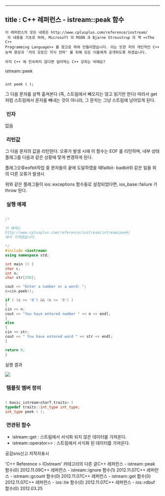 ----------------
title : C++ 레퍼런스 - istream::peak 함수
--------------








```warning
이 레퍼런스의 모든 내용은 http://www.cplusplus.com/reference/iostream/
 의 내용을 기초로 하여, Microsoft 의 MSDN 과 Bjarne Stroustrup 의 책 <<The C++ 
Programming Language>> 를 참고로 하여 만들어졌습니다. 이는 또한 저의 개인적인 C++ 능력 향상과 '저의 모토인 지식 전파' 를 위해 모든 이들에게 공개하도록 하겠습니다.
```

```info
아직 C++ 에 친숙하지 않다면 씹어먹는 C++ 강좌는 어때요?
```




istream::peek




```info

int peek ( );
```



그 다음 문자를 살짝 훔쳐본다 (즉, 스트림에서 빼오지는 않고 읽기만 한다)
따라서 get 처럼 스트림에서 문자를 빼내는 것이 아니라, 그 문자는 그냥 스트림에 남아있게 된다. 






###  인자




없음



###  리턴값




그 다음 문자의 값을 리턴한다. 오류가 발생 시에 이 함수는 EOF 를 리턴하며, 내부 상태 플래그를 다음과 같은 상황에 맞게 변경하게 된다. 

플래그오류eofbit작업 중 문자들의 끝에 도달하였을 때failbit-
badbit위 같은 일들 외의 다른 오류가 발생시


위와 같은 플래그들이 ios::exceptions 함수들로 설정되었다면, ios_base::failure 가 throw 된다. 



###  실행 예제


```cpp

/*

이 예제는
http://www.cplusplus.com/reference/iostream/istream/peek/
에서 가져왔습니다.

*/
#include <iostream>
using namespace std;

int main () {
char c;
int n;
char str[256];

cout << "Enter a number or a word: ";
c=cin.peek();

if ( (c >= '0') && (c <= '9') )
{
cin >> n;
cout << "You have entered number " << n << endl;
}
else
{
cin >> str;
cout << " You have entered word " << str << endl;
}

return 0;
}
```




실행 결과




![](http://img1.daumcdn.net/thumb/R1920x0/?fname=http%3A%2F%2Fcfile3.uf.tistory.com%2Fimage%2F205F8A46509C37A00C73BC)







###  템플릿 멤버 정의




```cpp

( basic_istream<charT,traits> )
typedef traits::int_type int_type;
int_type peek ( );
```






###  연관된 함수

* istream::get
 : 스트림에서 서식화 되지 않은 데이터를 가져온다. 
* istream::operator>>
: 스트림에서 서식화 된 데이터를 가져온다. 



공감sns신고
저작자표시

'C++ Reference > IOstream' 카테고리의 다른 글C++ 레퍼런스 - istream::peak 함수(0)
2012.11.09C++ 레퍼런스 - istream::ignore 함수(1)
2012.11.07C++ 레퍼런스 - istream::gcount 함수(0)
2012.11.07C++ 레퍼런스 - istream::get 함수(0)
2012.11.07C++ 레퍼런스 - ios::tie 함수(0)
2012.11.07C++ 레퍼런스 - ios::rdbuf 함수(0)
2012.03.25

